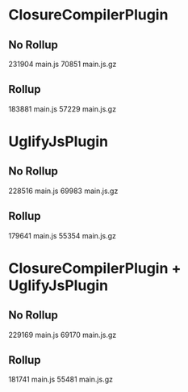 
# ClosureCompilerPlugin
## No Rollup
 231904 main.js
  70851 main.js.gz
## Rollup
 183881 main.js
  57229 main.js.gz

# UglifyJsPlugin
## No Rollup
 228516 main.js
  69983 main.js.gz
## Rollup
 179641 main.js
  55354 main.js.gz

# ClosureCompilerPlugin + UglifyJsPlugin
## No Rollup
 229169 main.js
  69170 main.js.gz
## Rollup
 181741 main.js
  55481 main.js.gz
